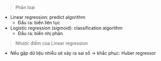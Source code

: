 > Phân loại
- Linear regression: predict algorithm
  + Đầu ra: biến liên tục
- Logistic regression (sigmoid): classification algorithm
  + Đầu ra: biến nhị phân
  
> Nhược điểm của Linear regression
- Nếu gặp dữ liệu nhiễu sẽ xảy ra sai số -> khắc phục: Huber regressor

